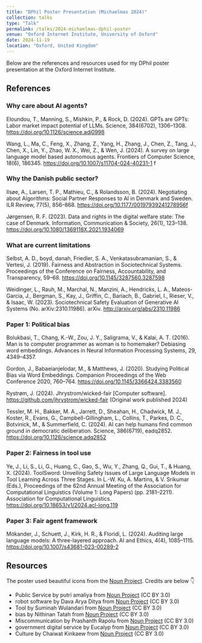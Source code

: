 ```yaml
---
title: "DPhil Poster Presentation (Michaelmas 2024)"
collection: talks
type: "Talk"
permalink: /talks/2024-michaelmas-dphil-poster
venue: "Oxford Internet Institute, University of Oxford"
date: 2024-11-19
location: "Oxford, United Kingdom"
---
```


Below are the references and resources used for my DPhil poster presentation at the Oxford Internet Institute.


## References
### Why care about AI agents? 
Eloundou, T., Manning, S., Mishkin, P., & Rock, D. (2024). GPTs are GPTs: Labor market impact potential of LLMs. Science, 384(6702), 1306–1308. https://doi.org/10.1126/science.adj0998

Wang, L., Ma, C., Feng, X., Zhang, Z., Yang, H., Zhang, J., Chen, Z., Tang, J., Chen, X., Lin, Y., Zhao, W. X., Wei, Z., & Wen, J. (2024). A survey on large language model based autonomous agents. Frontiers of Computer Science, 18(6), 186345. https://doi.org/10.1007/s11704-024-40231-1
f

### Why the Danish public sector?
Ilsøe, A., Larsen, T. P., Mathieu, C., & Rolandsson, B. (2024). Negotiating about Algorithms: Social Partner Responses to AI in Denmark and Sweden. ILR Review, 77(5), 856–868. https://doi.org/10.1177/00197939241278956f

Jørgensen, R. F. (2023). Data and rights in the digital welfare state: The case of Denmark. Information, Communication & Society, 26(1), 123–138. https://doi.org/10.1080/1369118X.2021.1934069


### What are current limitations
Selbst, A. D., boyd,  danah, Friedler, S. A., Venkatasubramanian, S., & Vertesi, J. (2019). Fairness and Abstraction in Sociotechnical Systems. Proceedings of the Conference on Fairness, Accountability, and Transparency, 59–68. https://doi.org/10.1145/3287560.3287598

Weidinger, L., Rauh, M., Marchal, N., Manzini, A., Hendricks, L. A., Mateos-Garcia, J., Bergman, S., Kay, J., Griffin, C., Bariach, B., Gabriel, I., Rieser, V., & Isaac, W. (2023). Sociotechnical Safety Evaluation of Generative AI Systems (No. arXiv:2310.11986). arXiv. http://arxiv.org/abs/2310.11986



### Paper 1: Political bias
Bolukbasi, T., Chang, K.-W., Zou, J. Y., Saligrama, V., & Kalai, A. T. (2016). Man is to computer programmer as woman is to homemaker? Debiasing word embeddings. Advances in Neural Information Processing Systems, 29, 4349–4357.

Gordon, J., Babaeianjelodar, M., & Matthews, J. (2020). Studying Political Bias via Word Embeddings. Companion Proceedings of the Web Conference 2020, 760–764. https://doi.org/10.1145/3366424.3383560

Rystrøm, J. (2024). Jhrystrom/wicked-fair [Computer software]. https://github.com/jhrystrom/wicked-fair (Original work published 2024)


Tessler, M. H., Bakker, M. A., Jarrett, D., Sheahan, H., Chadwick, M. J., Koster, R., Evans, G., Campbell-Gillingham, L., Collins, T., Parkes, D. C., Botvinick, M., & Summerfield, C. (2024). AI can help humans find common ground in democratic deliberation. Science, 386(6719), eadq2852. https://doi.org/10.1126/science.adq2852



### Paper 2: Fairness in tool use
Ye, J., Li, S., Li, G., Huang, C., Gao, S., Wu, Y., Zhang, Q., Gui, T., & Huang, X. (2024). ToolSword: Unveiling Safety Issues of Large Language Models in Tool Learning Across Three Stages. In L.-W. Ku, A. Martins, & V. Srikumar (Eds.), Proceedings of the 62nd Annual Meeting of the Association for Computational Linguistics (Volume 1: Long Papers) (pp. 2181–2211). Association for Computational Linguistics. https://doi.org/10.18653/v1/2024.acl-long.119


### Paper 3: Fair agent framework
Mökander, J., Schuett, J., Kirk, H. R., & Floridi, L. (2024). Auditing large language models: A three-layered approach. AI and Ethics, 4(4), 1085–1115. https://doi.org/10.1007/s43681-023-00289-2



## Resources
The poster used beautiful icons from the [Noun Project](https://thenounproject.com/). Credits are below 👇

- Public Service by putri amaliya from <a href="https://thenounproject.com/browse/icons/term/public-service/" target="_blank" title="Public Service Icons">Noun Project</a> (CC BY 3.0)
- robot software by Dava Arya Ditya from <a href="https://thenounproject.com/browse/icons/term/robot-software/" target="_blank" title="robot software Icons">Noun Project</a> (CC BY 3.0)
- Tool by Suminah Wulandari from <a href="https://thenounproject.com/browse/icons/term/tool/" target="_blank" title="Tool Icons">Noun Project</a> (CC BY 3.0)
- bias by Nithinan Tatah from <a href="https://thenounproject.com/browse/icons/term/bias/" target="_blank" title="bias Icons">Noun Project</a> (CC BY 3.0)
- Miscommunication by Prashanth Rapolu from <a href="https://thenounproject.com/browse/icons/term/miscommunication/" target="_blank" title="Miscommunication Icons">Noun Project</a> (CC BY 3.0)
- government digital service by Eucalyp from <a href="https://thenounproject.com/browse/icons/term/government-digital-service/" target="_blank" title="government digital service Icons">Noun Project</a> (CC BY 3.0)
- Culture by Chaiwat Kinkaew from <a href="https://thenounproject.com/browse/icons/term/culture/" target="_blank" title="Culture Icons">Noun Project</a> (CC BY 3.0)